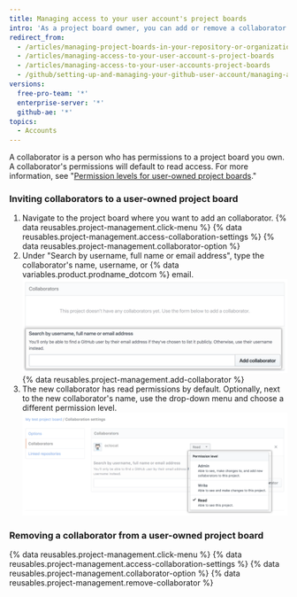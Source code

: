 ```yaml
---
title: Managing access to your user account's project boards
intro: 'As a project board owner, you can add or remove a collaborator and customize their permissions to a project board.'
redirect_from:
  - /articles/managing-project-boards-in-your-repository-or-organization/
  - /articles/managing-access-to-your-user-account-s-project-boards
  - /articles/managing-access-to-your-user-accounts-project-boards
  - /github/setting-up-and-managing-your-github-user-account/managing-access-to-your-user-accounts-project-boards
versions:
  free-pro-team: '*'
  enterprise-server: '*'
  github-ae: '*'
topics:
  - Accounts
---
```


A collaborator is a person who has permissions to a project board you own. A collaborator's permissions will default to read access. For more information, see "[Permission levels for user-owned project boards](/articles/permission-levels-for-user-owned-project-boards)."

### Inviting collaborators to a user-owned project board

1. Navigate to the project board where you want to add an collaborator.
{% data reusables.project-management.click-menu %}
{% data reusables.project-management.access-collaboration-settings %}
{% data reusables.project-management.collaborator-option %}
5. Under "Search by username, full name or email address", type the collaborator's name, username, or {% data variables.product.prodname_dotcom %} email. ![The Collaborators section with the Octocat's username entered in the search field](/assets/images/help/projects/org-project-collaborators-find-name.png)
{% data reusables.project-management.add-collaborator %}
7. The new collaborator has read permissions by default. Optionally, next to the new collaborator's name, use the drop-down menu and choose a different permission level. ![The Collaborators section with the Permissions drop-down menu selected](/assets/images/help/projects/user-project-collaborators-edit-permissions.png)

### Removing a collaborator from a user-owned project board

{% data reusables.project-management.click-menu %}
{% data reusables.project-management.access-collaboration-settings %}
{% data reusables.project-management.collaborator-option %}
{% data reusables.project-management.remove-collaborator %}
